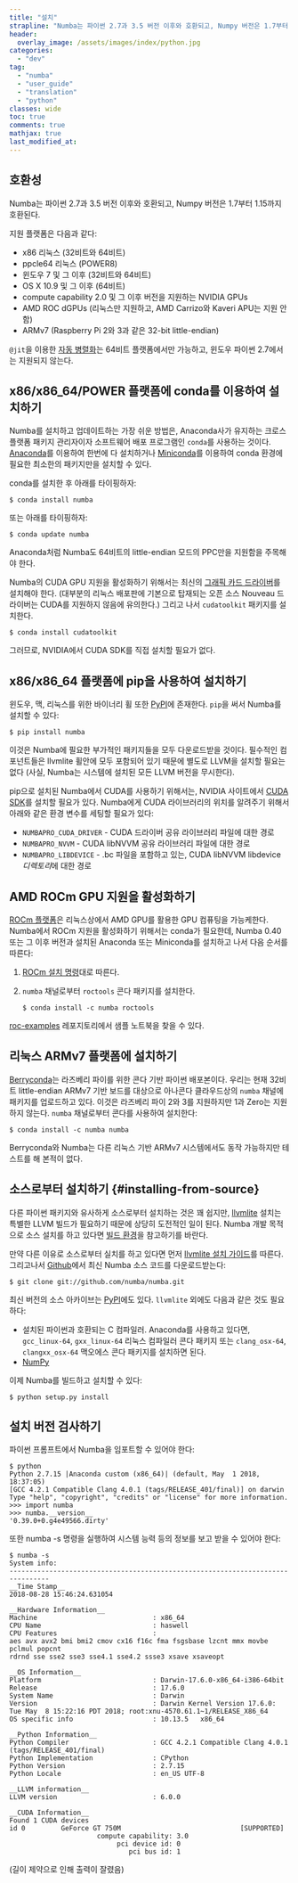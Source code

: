 ```yaml
---
title: "설치"
strapline: "Numba는 파이썬 2.7과 3.5 버전 이후와 호환되고, Numpy 버전은 1.7부터 1.15까지 호환된다."
header:
  overlay_image: /assets/images/index/python.jpg
categories:
  - "dev"
tag:
  - "numba"
  - "user_guide"
  - "translation"
  - "python"
classes: wide
toc: true
comments: true
mathjax: true
last_modified_at: 
---
```


## 호환성

Numba는 파이썬 2.7과 3.5 버전 이후와 호환되고, Numpy 버전은 1.7부터 1.15까지 호환된다.

지원 플랫폼은 다음과 같다:

-   x86 리눅스 (32비트와 64비트)
-   ppcle64 리눅스 (POWER8)
-   윈도우 7 및 그 이후 (32비트와 64비트)
-   OS X 10.9 및 그 이후 (64비트)
-   compute capability 2.0 및 그 이후 버전을 지원하는 NVIDIA GPUs
-   AMD ROC dGPUs (리눅스만 지원하고, AMD Carrizo와 Kaveri APU는 지원 안 함)
-   ARMv7 (Raspberry Pi 2와 3과 같은 32-bit little-endian)

`@jit`을 이용한 [자동 병렬화](/dev/numba_user_parallel)는 64비트 플랫폼에서만 가능하고, 윈도우 파이썬 2.7에서는 지원되지 않는다.

## x86/x86\_64/POWER 플랫폼에 conda를 이용하여 설치하기

Numba를 설치하고 업데이트하는 가장 쉬운 방법은, Anaconda사가 유지하는 크로스 플랫폼 패키지 관리자이자 소프트웨어 배포 프로그램인 `conda`를 사용하는 것이다.
[Anaconda](https://www.anaconda.com/download)를 이용하여 한번에 다 설치하거나 
[Miniconda](https://conda.io/miniconda.html)를 이용하여 conda 환경에 필요한 최소한의 패키지만을 설치할 수 있다.

conda를 설치한 후 아래를 타이핑하자:

    $ conda install numba

또는 아래를 타이핑하자:

    $ conda update numba

Anaconda처럼 Numba도 64비트의 little-endian 모드의 PPC만을 지원함을 주목해야 한다.

Numba의 CUDA GPU 지원을 활성화하기 위해서는 최신의 [그래픽 카드 드라이버](https://www.nvidia.com/Download/index.aspx)를 설치해야 한다.
(대부분의 리눅스 배포판에 기본으로 탑재되는 오픈 소스 Nouveau 드라이버는 CUDA를 지원하지 않음에 유의한다.)
그리고 나서 `cudatoolkit` 패키지를 설치한다.

    $ conda install cudatoolkit

그러므로, NVIDIA에서 CUDA SDK를 직접 설치할 필요가 없다.

## x86/x86\_64 플랫폼에 pip을 사용하여 설치하기

윈도우, 맥, 리눅스를 위한 바이너리 휠 또한 [PyPI](https://pypi.org/project/numba/)에 존재한다.
`pip`을 써서 Numba를 설치할 수 있다:

    $ pip install numba

이것은 Numba에 필요한 부가적인 패키지들을 모두 다운로드받을 것이다. 
필수적인 컴포넌트들은 llvmlite 휠안에 모두 포함되어 있기 때문에 별도로 LLVM을 설치할 필요는 없다
(사실, Numba는 시스템에 설치된 모든 LLVM 버전을 무시한다).

pip으로 설치된 Numba에서 CUDA를 사용하기 위해서는, NVIDIA 사이트에서 [CUDA SDK](https://developer.nvidia.com/cuda-downloads)를 설치할 필요가 있다.
Numba에게 CUDA 라이브러리의 위치를 알려주기 위해서 아래와 같은 환경 변수를 세팅할 필요가 있다:

-   `NUMBAPRO_CUDA_DRIVER` - CUDA 드라이버 공유 라이브러리 파일에 대한 경로
-   `NUMBAPRO_NVVM` - CUDA libNVVM 공유 라이브러리 파일에 대한 경로
-   `NUMBAPRO_LIBDEVICE` - .bc 파일을 포함하고 있는, CUDA libNVVM libdevice *디렉토리*에 대한 경로

## AMD ROCm GPU 지원을 활성화하기

[ROCm 플랫폼](https://rocm.github.io/)은 리눅스상에서 AMD GPU를 활용한 GPU 컴퓨팅을 가능케한다. 
Numba에서 ROCm 지원을 활성화하기 위해서는 conda가 필요한데, Numba 0.40 또는 그 이후 버전과 설치된 Anaconda 또는 Miniconda를 설치하고 나서
다음 순서를 따른다:

1.  [ROCm 설치 명령](https://rocm.github.io/install.html)대로 따른다.
2.  `numba` 채널로부터 `roctools` 콘다 패키지를 설치한다.

        $ conda install -c numba roctools

[roc-examples](https://github.com/numba/roc-examples) 레포지토리에서 샘플 노트북을 찾을 수 있다. 

## 리눅스 ARMv7 플랫폼에 설치하기

[Berryconda](https://https://github.com/jjhelmus/berryconda)는 라즈베리 파이를 위한 콘다 기반 파이썬 배포본이다.
우리는 현재 32비트 little-endian ARMv7 기반 보드를 대상으로 아나콘다 클라우드상의 `numba` 채널에 패키지를 업로드하고 있다.
이것은 라즈베리 파이 2와 3를 지원하지만 1과 Zero는 지원하지 않는다.
`numba` 채널로부터 콘다를 사용하여 설치한다:

    $ conda install -c numba numba

Berryconda와 Numba는 다른 리눅스 기반 ARMv7 시스템에서도 동작 가능하지만 테스트를 해 본적이 없다.

## 소스로부터 설치하기 {#installing-from-source}

다른 파이썬 패키지와 유사하게 소스로부터 설치하는 것은 꽤 쉽지만, 
[llvmlite](https://github.com/numba/llvmlite) 설치는 특별한 LLVM 빌드가 필요하기 때문에 상당히 도전적인 일이 된다.
Numba 개발 목적으로 소스 설치를 하고 있다면 [빌드 환경](http://numba.pydata.org/numba-doc/latest/developer/contributing.html#buildenv)을 참고하기를 바란다.

만약 다른 이유로 소스로부터 실치를 하고 있다면 먼저 [llvmlite 설치 가이드](https://llvmlite.readthedocs.io/en/latest/admin-guide/install.html)를 따른다.
그리고나서 [Github](https://github.com/numba/numba)에서 최신 Numba 소스 코드를 다운로드받는다:

    $ git clone git://github.com/numba/numba.git

최신 버전의 소스 아카이브는 [PyPI](https://pypi.org/project/numba/)에도 있다.
`llvmlite` 외에도 다음과 같은 것도 필요하다:

-   설치된 파이썬과 호환되는 C 컴파일러. Anaconda를 사용하고 있다면, `gcc_linux-64`, `gxx_linux-64` 리눅스 컴파일러 콘다 패키지 또는 
    `clang_osx-64`, `clangxx_osx-64` 맥오에스 콘다 패키지를 설치하면 된다.
-   [NumPy](http://www.numpy.org/)

이제 Numba를 빌드하고 설치할 수 있다:

    $ python setup.py install

## 설치 버전 검사하기

파이썬 프롬프트에서 Numba을 임포트할 수 있어야 한다:

    $ python
    Python 2.7.15 |Anaconda custom (x86_64)| (default, May  1 2018, 18:37:05)
    [GCC 4.2.1 Compatible Clang 4.0.1 (tags/RELEASE_401/final)] on darwin
    Type "help", "copyright", "credits" or "license" for more information.
    >>> import numba
    >>> numba.__version__
    '0.39.0+0.g4e49566.dirty'

또한 numba -s 명령을 실행하여 시스템 능력 등의 정보를 보고 받을 수 있어야 한다:

    $ numba -s
    System info:
    --------------------------------------------------------------------------------
    __Time Stamp__
    2018-08-28 15:46:24.631054

    __Hardware Information__
    Machine                             : x86_64
    CPU Name                            : haswell
    CPU Features                        :
    aes avx avx2 bmi bmi2 cmov cx16 f16c fma fsgsbase lzcnt mmx movbe pclmul popcnt
    rdrnd sse sse2 sse3 sse4.1 sse4.2 ssse3 xsave xsaveopt

    __OS Information__
    Platform                            : Darwin-17.6.0-x86_64-i386-64bit
    Release                             : 17.6.0
    System Name                         : Darwin
    Version                             : Darwin Kernel Version 17.6.0: Tue May  8 15:22:16 PDT 2018; root:xnu-4570.61.1~1/RELEASE_X86_64
    OS specific info                    : 10.13.5   x86_64

    __Python Information__
    Python Compiler                     : GCC 4.2.1 Compatible Clang 4.0.1 (tags/RELEASE_401/final)
    Python Implementation               : CPython
    Python Version                      : 2.7.15
    Python Locale                       : en_US UTF-8

    __LLVM information__
    LLVM version                        : 6.0.0

    __CUDA Information__
    Found 1 CUDA devices
    id 0         GeForce GT 750M                              [SUPPORTED]
                          compute capability: 3.0
                               pci device id: 0
                                  pci bus id: 1

(길이 제약으로 인해 출력이 잘렸음)
